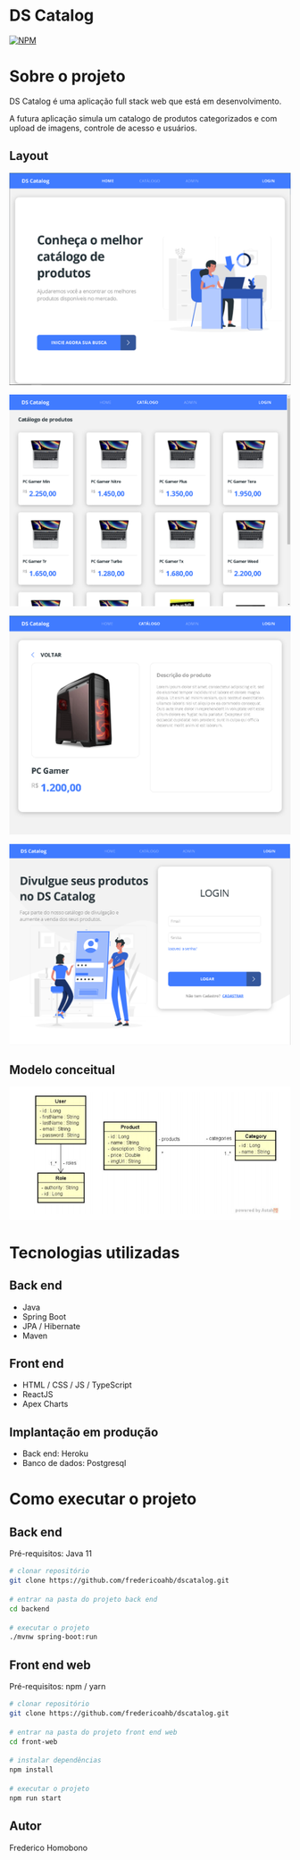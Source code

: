 ﻿# DS Catalog
[![NPM](https://img.shields.io/npm/l/react)](https://github.com/fredericoahb/citacoes/blob/master/LICENSE) 

# Sobre o projeto

DS Catalog é uma aplicação full stack web que está em desenvolvimento.

A futura aplicação simula um catalogo de produtos categorizados e com upload de imagens, controle de acesso e usuários.

## Layout
![DsCatalog Home](https://github.com/fredericoahb/assets/blob/master/dscatalog/dscatalog_page_home.png)

![DsCatalog Catalogo](https://github.com/fredericoahb/assets/blob/master/dscatalog/dscatalog_page_catalog.png)

![DsCatalog Produto](https://github.com/fredericoahb/assets/blob/master/dscatalog/dscatalog_page_product.png)

![DsCatalog Login](https://github.com/fredericoahb/assets/blob/master/dscatalog/dscatalog_page_login.png)

## Modelo conceitual
![Modelo Conceitual](https://github.com/fredericoahb/assets/blob/master/dscatalog/dscatalog_modelo_conceitual.png)

# Tecnologias utilizadas
## Back end
- Java
- Spring Boot
- JPA / Hibernate
- Maven
## Front end
- HTML / CSS / JS / TypeScript
- ReactJS
- Apex Charts
## Implantação em produção
- Back end: Heroku
- Banco de dados: Postgresql

# Como executar o projeto

## Back end
Pré-requisitos: Java 11

```bash
# clonar repositório
git clone https://github.com/fredericoahb/dscatalog.git

# entrar na pasta do projeto back end
cd backend

# executar o projeto
./mvnw spring-boot:run
```

## Front end web
Pré-requisitos: npm / yarn

```bash
# clonar repositório
git clone https://github.com/fredericoahb/dscatalog.git

# entrar na pasta do projeto front end web
cd front-web

# instalar dependências
npm install

# executar o projeto
npm run start
```

## Autor

Frederico Homobono
